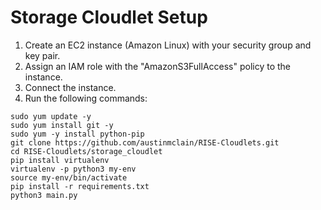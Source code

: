 # Storage Cloudlet Setup
1. Create an EC2 instance (Amazon Linux) with your security group and key pair.
2. Assign an IAM role with the "AmazonS3FullAccess" policy to the instance.
3. Connect the instance.
3. Run the following commands:
```
sudo yum update -y
sudo yum install git -y
sudo yum -y install python-pip
git clone https://github.com/austinmclain/RISE-Cloudlets.git
cd RISE-Cloudlets/storage_cloudlet
pip install virtualenv
virtualenv -p python3 my-env
source my-env/bin/activate
pip install -r requirements.txt
python3 main.py
```
